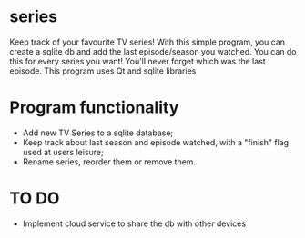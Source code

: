 # series
Keep track of your favourite TV series!
With this simple program, you can create a sqlite db and add the last episode/season you watched. You can do this for every series you want!
You'll never forget which was the last episode.
This program uses Qt and sqlite libraries

# Program functionality
- Add new TV Series to a sqlite database;
- Keep track about last season and episode watched, with a "finish" flag used at users leisure;
- Rename series, reorder them or remove them.

# TO DO
- Implement cloud service to share the db with other devices
